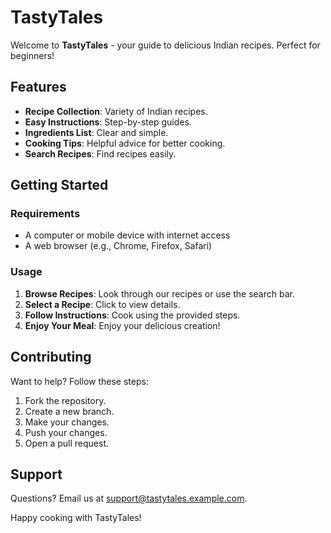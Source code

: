 # TastyTales

Welcome to **TastyTales** - your guide to delicious Indian recipes. Perfect for beginners!

## Features

- **Recipe Collection**: Variety of Indian recipes.
- **Easy Instructions**: Step-by-step guides.
- **Ingredients List**: Clear and simple.
- **Cooking Tips**: Helpful advice for better cooking.
- **Search Recipes**: Find recipes easily.

## Getting Started

### Requirements

- A computer or mobile device with internet access
- A web browser (e.g., Chrome, Firefox, Safari)

### Usage

1. **Browse Recipes**: Look through our recipes or use the search bar.
2. **Select a Recipe**: Click to view details.
3. **Follow Instructions**: Cook using the provided steps.
4. **Enjoy Your Meal**: Enjoy your delicious creation!

## Contributing

Want to help? Follow these steps:

1. Fork the repository.
2. Create a new branch.
3. Make your changes.
4. Push your changes.
5. Open a pull request.

## Support

Questions? Email us at support@tastytales.example.com.


Happy cooking with TastyTales!
